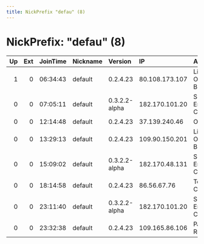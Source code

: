 ```yaml
---
title: NickPrefix "defau" (8)
---
```


# NickPrefix: "defau" (8)

|   Up |   Ext | JoinTime   | Nickname   | Version       | IP             | AS                               | CC   |   ORp |   Dirp | OS      | Contact   |   eFamMembers |
|-----:|------:|:-----------|:-----------|:--------------|:---------------|:---------------------------------|:-----|------:|-------:|:--------|:----------|--------------:|
|    1 |     0 | 06:34:43   | default    | 0.2.4.23      | 80.108.173.107 | Liberty Global Operations B.V.   | at   |   443 |   9030 | Windows | None      |             1 |
|    0 |     0 | 07:05:11   | default    | 0.3.2.2-alpha | 182.170.101.20 | So-net Entertainment Corporation | jp   | 28107 |      0 | Windows | None      |             1 |
|    0 |     0 | 12:14:48   | default    | 0.2.4.23      | 37.139.240.46  | OJSC RITC                        | ru   |   443 |   9030 | Windows | None      |             1 |
|    0 |     0 | 13:29:13   | default    | 0.2.4.23      | 109.90.150.201 | Liberty Global Operations B.V.   | de   |   443 |   9030 | Windows | None      |             1 |
|    0 |     0 | 15:09:02   | default    | 0.3.2.2-alpha | 182.170.48.131 | So-net Entertainment Corporation | jp   | 56291 |      0 | Windows | None      |             1 |
|    0 |     0 | 18:14:58   | default    | 0.2.4.23      | 86.56.67.76    | Tele Columbus AG                 | de   |   443 |   9030 | Windows | None      |             1 |
|    0 |     0 | 23:11:40   | default    | 0.3.2.2-alpha | 182.170.101.20 | So-net Entertainment Corporation | jp   | 28107 |      0 | Windows | None      |             1 |
|    0 |     0 | 23:32:38   | default    | 0.2.4.23      | 109.165.86.106 | PJSC Rostelecom                  | ru   |   443 |   9030 | Windows | None      |             1 |
